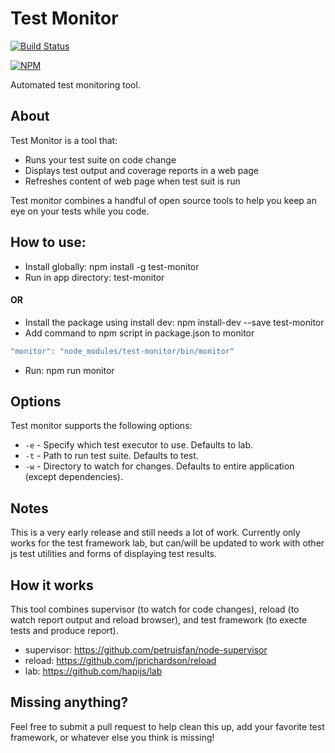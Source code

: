 # Test Monitor

[![Build Status](https://travis-ci.org/tswayne/test-monitor.svg?branch=master)](https://travis-ci.org/tswayne/test-monitor)

[![NPM](https://nodei.co/npm/test-monitor.png?downloads=true)](https://nodei.co/npm/test-monitor/)

Automated test monitoring tool.

## About

Test Monitor is a tool that:
* Runs your test suite on code change
* Displays test output and coverage reports in a web page
* Refreshes content of web page when test suit is run

Test monitor combines a handful of open source tools to help you keep an eye on your tests while you code.  

## How to use:

* Install globally: npm install -g test-monitor
* Run in app directory: test-monitor

#### OR

* Install the package using install dev: npm install-dev --save test-monitor
* Add command to npm script in package.json to monitor
```javascript
"monitor": "node_modules/test-monitor/bin/monitor"
```
* Run: npm run monitor

## Options
Test monitor supports the following options:
- `-e` - Specify which test executor to use. Defaults to lab.
- `-t` - Path to run test suite. Defaults to test.
- `-w` - Directory to watch for changes. Defaults to entire application (except dependencies).

## Notes
This is a very early release and still needs a lot of work.  Currently only works for the test framework lab, but can/will be 
updated to work with other js test utilities and forms of displaying test results.  

## How it works
This tool combines supervisor (to watch for code changes), reload (to watch report output and reload browser), and test framework (to execte tests
and produce report).
* supervisor: https://github.com/petruisfan/node-supervisor
* reload: https://github.com/jprichardson/reload
* lab: https://github.com/hapijs/lab

## Missing anything?
Feel free to submit a pull request to help clean this up, add your favorite test framework, or whatever else you think is missing!
